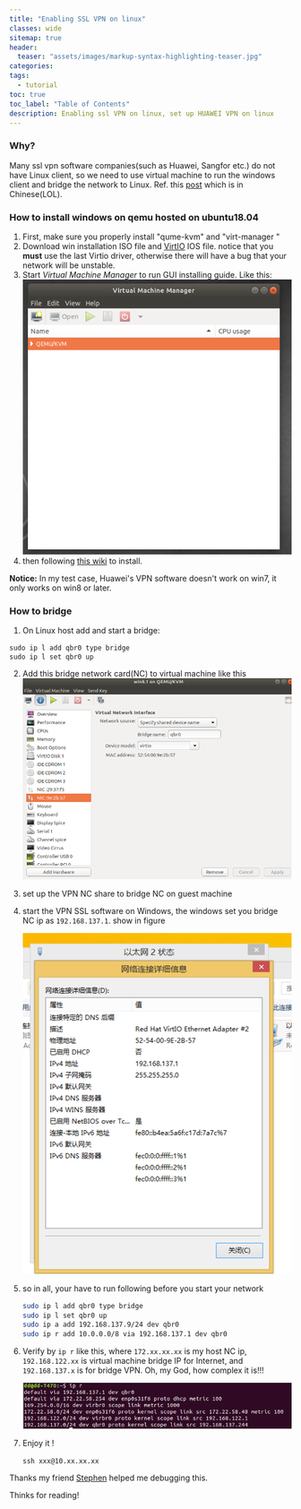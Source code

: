 ```yaml
---
title: "Enabling SSL VPN on linux"
classes: wide
sitemap: true
header:
  teaser: "assets/images/markup-syntax-highlighting-teaser.jpg"
categories:
tags:
  - tutorial
toc: true
toc_label: "Table of Contents"
description: Enabling ssl VPN on linux, set up HUAWEI VPN on linux
---
```


### Why?

Many ssl vpn software companies(such as Huawei, Sangfor etc.) do not have Linux client,  so we need to use virtual  machine to run the windows client and bridge the network to Linux. Ref. this [post](<https://zsrkmyn.github.io/how-to-use-sangfor-sslvpn-in-linux.html>) which is in Chinese(LOL). 

### How to install windows on qemu hosted on ubuntu18.04

1. First, make sure you properly install "qume-kvm" and "virt-manager "
2. Download win installation ISO file and [VirtIO](<https://fedoraproject.org/wiki/Windows_Virtio_Drivers>) IOS file. notice that you **must** use the last Virtio driver, otherwise there will have a bug that your network will be unstable.
3. Start *Virtual Machine Manager* to run GUI installing guide.  Like this:![Virtual Machine Manager](../assets/images/vpn_post/1555035639703.png)
4. then following [this wiki](<https://github.com/hpaluch/hpaluch.github.io/wiki/Install-Windows7-on-KVM-Qemu>) to install.

**Notice:** In my test case, Huawei's VPN software doesn't work on win7, it only works on win8 or later.

### How to bridge

1. On Linux host add and start a bridge:

```
sudo ip l add qbr0 type bridge
sudo ip l set qbr0 up
```

2. Add this bridge network card(NC) to virtual machine like this![1555061415008](../assets/images/vpn_post/1555061415008.png)

3. set up the VPN NC share to bridge NC on guest machine

4. start the VPN SSL software on Windows, the windows set you bridge NC ip as `192.168.137.1`. show in figure

   ![1555062668324](../assets/images/vpn_post/1555062668324.png)
5. so in all, your have to run following before you start your network

   ```bash
   sudo ip l add qbr0 type bridge
   sudo ip l set qbr0 up
   sudo ip a add 192.168.137.9/24 dev qbr0
   sudo ip r add 10.0.0.0/8 via 192.168.137.1 dev qbr0
   ```

6. Verify by  `ip r` like this, where  `172.xx.xx.xx` is my host NC ip, `192.168.122.xx` is virtual machine bridge IP for Internet, and `192.168.137.x` is for bridge VPN. Oh, my God, how complex it is!!!

	![route2](../assets/images/vpn_post/route2.png)

7. Enjoy it !

   `ssh xxx@10.xx.xx.xx` 



Thanks my friend [Stephen](<https://zsrkmyn.github.io/>) helped me debugging this. 

Thinks for reading! 
